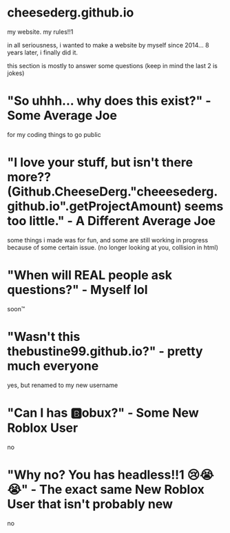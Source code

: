 # cheesederg.github.io
my website. my rules!!1

in all seriousness, i wanted to make a website by myself since 2014... 8 years later, i finally did it.

this section is mostly to answer some questions (keep in mind the last 2 is jokes)
# "So uhhh... why does this exist?" - Some Average Joe
for my coding things to go public
# "I love your stuff, but isn't there more?? (Github.CheeseDerg."cheeesederg.github.io".getProjectAmount) seems too little." - A Different Average Joe
some things i made was for fun, and some are still working in progress because of some certain issue. (no longer looking at you, collision in html)
# "When will REAL people ask questions?" - Myself lol
soon™
# "Wasn't this thebustine99.github.io?" - pretty much everyone
yes, but renamed to my new username
# "Can I has 🅱️obux?" - Some New Roblox User
no
# "Why no? You has headless!!1 😢😭😭" - The exact same New Roblox User that isn't probably new
no
